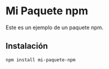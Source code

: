 # Mi Paquete npm

Este es un ejemplo de un paquete npm.

## Instalación

```bash
npm install mi-paquete-npm
